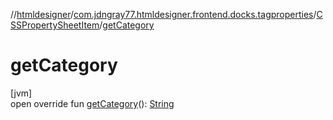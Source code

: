 //[htmldesigner](../../../index.md)/[com.jdngray77.htmldesigner.frontend.docks.tagproperties](../index.md)/[CSSPropertySheetItem](index.md)/[getCategory](get-category.md)

# getCategory

[jvm]\
open override fun [getCategory](get-category.md)(): [String](https://kotlinlang.org/api/latest/jvm/stdlib/kotlin/-string/index.html)
